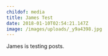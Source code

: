 ```yaml
---
childof: media
title: James Test
date: 2018-01-10T02:54:21.147Z
image: /images/uploads/_y9a4398.jpg
---
```

James is testing posts.

